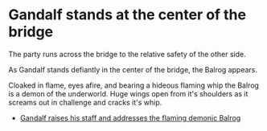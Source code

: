 # Gandalf stands at the center of the bridge


 The party runs across the bridge to the relative safety of the other side.

 As Gandalf stands defiantly in the center of the bridge, the Balrog appears.

 Cloaked in flame, eyes afire, and bearing a hideous flaming whip the Balrog is a demon of the underworld.  Huge wings open from it's shoulders as it screams out in challenge and cracks it's whip.



 - [Gandalf raises his staff and addresses the flaming demonic Balrog](../24/24.md)
 

  
 


  
 
